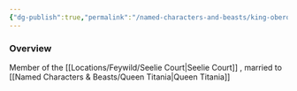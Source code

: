 ```yaml
---
{"dg-publish":true,"permalink":"/named-characters-and-beasts/king-oberon/","tags":["NPC"],"noteIcon":"","created":"2024-12-06T19:03:12.332+00:00","updated":"2024-12-31T20:00:46.841+00:00"}
---
```



### Overview
Member of the [[Locations/Feywild/Seelie Court\|Seelie Court]] , married to [[Named Characters & Beasts/Queen Titania\|Queen Titania]]

